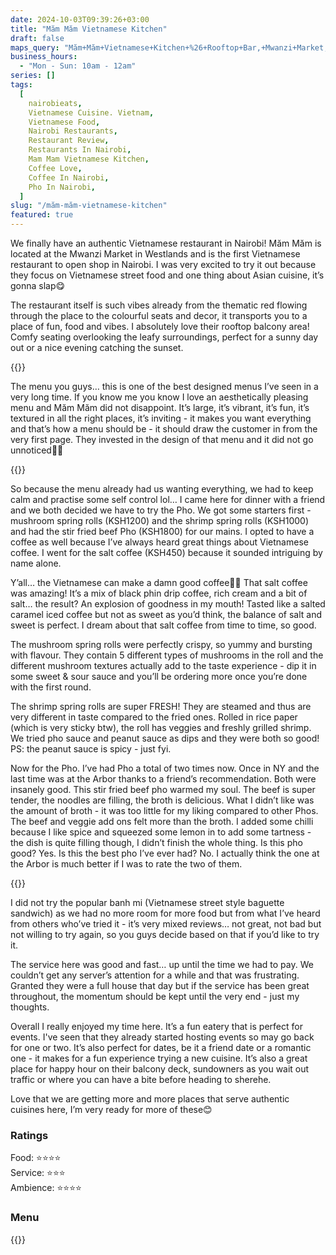 ```yaml
---
date: 2024-10-03T09:39:26+03:00
title: "Măm Măm Vietnamese Kitchen"
draft: false
maps_query: "Măm+Măm+Vietnamese+Kitchen+%26+Rooftop+Bar,+Mwanzi+Market,+Nairobi"
business_hours:
  - "Mon - Sun: 10am - 12am"
series: []
tags:
  [
    nairobieats,
    Vietnamese Cuisine. Vietnam,
    Vietnamese Food,
    Nairobi Restaurants,
    Restaurant Review,
    Restaurants In Nairobi,
    Mam Mam Vietnamese Kitchen,
    Coffee Love,
    Coffee In Nairobi,
    Pho In Nairobi,
  ]
slug: "/măm-măm-vietnamese-kitchen"
featured: true
---
```


We finally have an authentic Vietnamese restaurant in Nairobi! Măm Măm is located at the Mwanzi Market in Westlands and is the first Vietnamese restaurant to open shop in Nairobi. I was very excited to try it out because they focus on Vietnamese street food and one thing about Asian cuisine, it’s gonna slap😋

The restaurant itself is such vibes already from the thematic red flowing through the place to the colourful seats and decor, it transports you to a place of fun, food and vibes. I absolutely love their rooftop balcony area! Comfy seating overlooking the leafy surroundings, perfect for a sunny day out or a nice evening catching the sunset.

{{<image-gallery key="mam-mam" titles="mam-mam08 mam-mam06 mam-mam09 mam-mam10">}}

The menu you guys… this is one of the best designed menus I’ve seen in a very long time. If you know me you know I love an aesthetically pleasing menu and Măm Măm did not disappoint. It’s large, it’s vibrant, it’s fun, it’s textured in all the right places, it’s inviting - it makes you want everything and that’s how a menu should be - it should draw the customer in from the very first page. They invested in the design of that menu and it did not go unnoticed👌🏾

{{<image-gallery key="mam-mam" titles="mam-mam19 mam-mam20 mam-mam22 mam-mam25">}}

So because the menu already had us wanting everything, we had to keep calm and practise some self control lol… I came here for dinner with a friend and we both decided we have to try the Pho. We got some starters first - mushroom spring rolls (KSH1200) and the shrimp spring rolls (KSH1000) and had the stir fried beef Pho (KSH1800) for our mains. I opted to have a coffee as well because I’ve always heard great things about Vietnamese coffee. I went for the salt coffee (KSH450) because it sounded intriguing by name alone.

Y’all… the Vietnamese can make a damn good coffee😮‍💨 That salt coffee was amazing! It’s a mix of black phin drip coffee, rich cream and a bit of salt… the result? An explosion of goodness in my mouth! Tasted like a salted caramel iced coffee but not as sweet as you’d think, the balance of salt and sweet is perfect. I dream about that salt coffee from time to time, so good.

The mushroom spring rolls were perfectly crispy, so yummy and bursting with flavour. They contain 5 different types of mushrooms in the roll and the different mushroom textures actually add to the taste experience - dip it in some sweet & sour sauce and you’ll be ordering more once you’re done with the first round.

The shrimp spring rolls are super FRESH! They are steamed and thus are very different in taste compared to the fried ones. Rolled in rice paper (which is very sticky btw), the roll has veggies and freshly grilled shrimp. We tried pho sauce and peanut sauce as dips and they were both so good! PS: the peanut sauce is spicy - just fyi.

Now for the Pho. I’ve had Pho a total of two times now. Once in NY and the last time was at the Arbor thanks to a friend’s recommendation. Both were insanely good. This stir fried beef pho warmed my soul. The beef is super tender, the noodles are filling, the broth is delicious. What I didn’t like was the amount of broth - it was too little for my liking compared to other Phos. The beef and veggie add ons felt more than the broth. I added some chilli because I like spice and squeezed some lemon in to add some tartness - the dish is quite filling though, I didn’t finish the whole thing. Is this pho good? Yes. Is this the best pho I’ve ever had? No. I actually think the one at the Arbor is much better if I was to rate the two of them.

{{<image-gallery key="mam-mam" titles="mam-mam05 mam-mam03 mam-mam04 mam-mam01">}}

I did not try the popular banh mi (Vietnamese street style baguette sandwich) as we had no more room for more food but from what I’ve heard from others who’ve tried it - it’s very mixed reviews… not great, not bad but not willing to try again, so you guys decide based on that if you’d like to try it.

The service here was good and fast… up until the time we had to pay. We couldn’t get any server’s attention for a while and that was frustrating. Granted they were a full house that day but if the service has been great throughout, the momentum should be kept until the very end - just my thoughts.

Overall I really enjoyed my time here. It’s a fun eatery that is perfect for events. I've seen that they already started hosting events so may go back for one or two. It’s also perfect for dates, be it a friend date or a romantic one - it makes for a fun experience trying a new cuisine. It’s also a great place for happy hour on their balcony deck, sundowners as you wait out traffic or where you can have a bite before heading to sherehe.

Love that we are getting more and more places that serve authentic cuisines here, I’m very ready for more of these😊

### Ratings

Food: ⭐️⭐️⭐️⭐️<br>
Service: ⭐️⭐️⭐️<br>
Ambience: ⭐️⭐️⭐️⭐️<br>

### Menu

{{<remote-image-gallery key="mam-mam-menu">}}
